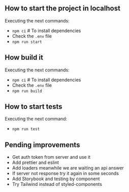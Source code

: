 ## How to start the project in localhost 
Executing the next commands:
- `npm ci` # To install dependencies
- Check the `.env` file
- `npm run start`

## How build it 
Executing the next commands:
- `npm ci` # To install dependencies
- Check the `.env` file
- `npm run build`

## How to start tests
Executing the next command:
- `npm run test`

## Pending improvements
- Get auth token from server and use it
- Add prettier and eslint
- Add loaders meanwhile we are waiting an api answer
- If server not response try it again in some seconds
- Add Storybook and testing by component
- Try Tailwind instead of styled-components
